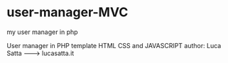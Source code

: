 # user-manager-MVC
my user manager in php

User manager in PHP template HTML CSS and JAVASCRIPT
author: Luca Satta
---> lucasatta.it
        
